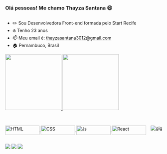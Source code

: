 ### Olá pessoas! Me chamo Thayza Santana 😄
##

- ✏️ Sou Desenvolvedora Front-end formada pelo Start Recife
- ❄️ Tenho 23 anos
- 📫 Meu email é: thayzasantana3012@gmail.com
- 🏠 Pernambuco, Brasil

<div>
  <a href="https://github.com/thayzasantana">
  <img height="180em" src="https://github-readme-stats.vercel.app/api?username=thayzasantana&show_icons=true&theme=synthwave&include_all_commits=true&count_private=true"/>
  <img height="180em" src="https://github-readme-stats.vercel.app/api/top-langs/?username=thayzasantana&layout=compact&langs_count=7&theme=synthwave"/>
</div>
 
 ## 
 
 <div style="display: inline_block"><br>
  <img align="center" alt="HTML" height="30" width="110" src="https://img.shields.io/badge/HTML5-E34F26?style=for-the-badge&logo=html5&logoColor=white">
  <img align="center" alt="CSS" height="30" width="110" src="https://img.shields.io/badge/CSS3-1572B6?style=for-the-badge&logo=css3&logoColor=white">
  <img align="center" alt="Js" height="30" width="110" src="https://img.shields.io/badge/JavaScript-F7DF1E?style=for-the-badge&logo=javascript&logoColor=black">
  <img align="center" alt="React" height="30" width="110" src="https://img.shields.io/badge/React-20232A?style=for-the-badge&logo=react&logoColor=61DAFB">
  <img align="right" alt="gig" src="https://i.picasion.com/pic91/8f20a333c52be88f4c61a97da0551344.gif">
</div> 
  
  ##
  
  <div> 
  <a href="https://www.instagram.com/thayzasantana_/" target="_blank"><img src="https://img.shields.io/badge/-Instagram-%23E4405F?style=for-the-badge&logo=instagram&logoColor=white" target="_blank"></a>
  <a href = "mailto:thayzasantana3012@gmail.com"><img src="https://img.shields.io/badge/-Gmail-%23333?style=for-the-badge&logo=gmail&logoColor=white" target="_blank"></a>
  <a href="https://www.linkedin.com/in/thayza-santana/" target="_blank"><img src="https://img.shields.io/badge/-LinkedIn-%230077B5?style=for-the-badge&logo=linkedin&logoColor=white" target="_blank"></a> 
    
    
</div>
